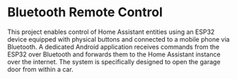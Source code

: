 # Bluetooth Remote Control
This project enables control of Home Assistant entities using an ESP32 device equipped with physical buttons and connected to a mobile phone via Bluetooth. A dedicated Android application receives commands from the ESP32 over Bluetooth and forwards them to the Home Assistant instance over the internet. 
The system is specifically designed to open the garage door from within a car.